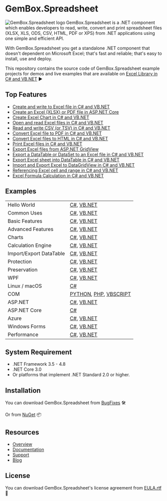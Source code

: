 # GemBox.Spreadsheet

<img src="https://www.gemboxsoftware.com/images/NugetGbs.png" alt="GemBox.Spreadsheet logo" align="left" />

GemBox.Spreadsheet is a .NET component which enables developers to read, write, convert and print spreadsheet files (XLSX, XLS, ODS, CSV, HTML, PDF or XPS) from .NET applications using one simple and efficient API.

With GemBox.Spreadsheet you get a standalone .NET component that doesn't dependent on Microsoft Excel; that's fast and reliable; that's easy to install, use and deploy.

This repository contains the source code of GemBox.Spreadsheet example projects for demos and live examples that are available on [Excel Library in C# and VB.NET](https://www.gemboxsoftware.com/spreadsheet/examples/c-sharp-vb-net-excel-library/601) ▶

## Top Features

* [Create and write to Excel file in C# and VB.NET](https://www.gemboxsoftware.com/spreadsheet/examples/c-sharp-create-write-excel-file/402)
* [Create an Excel (XLSX) or PDF file in ASP.NET Core](https://www.gemboxsoftware.com/spreadsheet/examples/asp-net-core-create-excel-xlsx-pdf/5601)
* [Create Excel Chart in C# and VB.NET](https://www.gemboxsoftware.com/spreadsheet/examples/c-sharp-vb-net-create-excel-chart/301)
* [Open and read Excel files in C# and VB.NET](https://www.gemboxsoftware.com/spreadsheet/examples/c-sharp-open-read-excel-file/401)
* [Read and write CSV (or TSV) in C# and VB.NET](https://www.gemboxsoftware.com/spreadsheet/examples/c-sharp-read-write-csv/122)
* [Convert Excel file to PDF in C# and VB.NET](https://www.gemboxsoftware.com/spreadsheet/examples/c-sharp-convert-excel-to-pdf/404)
* [Convert Excel files to HTML in C# and VB.NET](https://www.gemboxsoftware.com/spreadsheet/examples/c-sharp-vb-net-convert-excel-html/117)
* [Print Excel files in C# and VB.NET](https://www.gemboxsoftware.com/spreadsheet/examples/c-sharp-vb-net-print-excel/451)
* [Export Excel files from ASP.NET GridView](https://www.gemboxsoftware.com/spreadsheet/examples/asp-net-excel-export-gridview/5101)
* [Export a DataTable or DataSet to an Excel file in C# and VB.NET](https://www.gemboxsoftware.com/spreadsheet/examples/c-sharp-export-datatable-dataset-to-excel/501)
* [Export Excel sheet into DataTable in C# and VB.NET](https://www.gemboxsoftware.com/spreadsheet/examples/c-sharp-export-excel-to-datatable/502)
* [Import and Export Excel to DataGridView in C# and VB.NET](https://www.gemboxsoftware.com/spreadsheet/examples/c-sharp-vb-net-import-export-excel-datagridview/5301)
* [Referencing Excel cell and range in C# and VB.NET](https://www.gemboxsoftware.com/spreadsheet/examples/c-sharp-excel-range/204)
* [Excel Formula Calculation in C# and VB.NET](https://www.gemboxsoftware.com/spreadsheet/examples/excel-formula-calculation/901)

## Examples

| | |
| --- | --- |
| Hello World | [C#](https://github.com/GemBox-d-o-o/GemBox.Spreadsheet.Examples/tree/master/C%23/Hello%20World), [VB.NET](https://github.com/GemBox-d-o-o/GemBox.Spreadsheet.Examples/tree/master/VB.NET/Hello%20World) |
| Common Uses | [C#](https://github.com/GemBox-d-o-o/GemBox.Spreadsheet.Examples/tree/master/C%23/Common%20Uses), [VB.NET](https://github.com/GemBox-d-o-o/GemBox.Spreadsheet.Examples/tree/master/VB.NET/Common%20Uses) |
| Basic Features | [C#](https://github.com/GemBox-d-o-o/GemBox.Spreadsheet.Examples/tree/master/C%23/Basic%20Features), [VB.NET](https://github.com/GemBox-d-o-o/GemBox.Spreadsheet.Examples/tree/master/VB.NET/Basic%20Features) |
| Advanced Features | [C#](https://github.com/GemBox-d-o-o/GemBox.Spreadsheet.Examples/tree/master/C%23/Advanced%20Features), [VB.NET](https://github.com/GemBox-d-o-o/GemBox.Spreadsheet.Examples/tree/master/VB.NET/Advanced%20Features) |
| Charts | [C#](https://github.com/GemBox-d-o-o/GemBox.Spreadsheet.Examples/tree/master/C%23/Charts), [VB.NET](https://github.com/GemBox-d-o-o/GemBox.Spreadsheet.Examples/tree/master/VB.NET/Charts) |
| Calculation Engine | [C#](https://github.com/GemBox-d-o-o/GemBox.Spreadsheet.Examples/tree/master/C%23/Calculation%20Engine), [VB.NET](https://github.com/GemBox-d-o-o/GemBox.Spreadsheet.Examples/tree/master/VB.NET/Calculation%20Engine) |
| Import/Export DataTable | [C#](https://github.com/GemBox-d-o-o/GemBox.Spreadsheet.Examples/tree/master/C%23/Import_Export%20DataTable), [VB.NET](https://github.com/GemBox-d-o-o/GemBox.Spreadsheet.Examples/tree/master/VB.NET/Import_Export%20DataTable) |
| Protection | [C#](https://github.com/GemBox-d-o-o/GemBox.Spreadsheet.Examples/tree/master/C%23/Protection), [VB.NET](https://github.com/GemBox-d-o-o/GemBox.Spreadsheet.Examples/tree/master/VB.NET/Protection) |
| Preservation | [C#](https://github.com/GemBox-d-o-o/GemBox.Spreadsheet.Examples/tree/master/C%23/Preservation), [VB.NET](https://github.com/GemBox-d-o-o/GemBox.Spreadsheet.Examples/tree/master/VB.NET/Preservation) |
| WPF | [C#](https://github.com/GemBox-d-o-o/GemBox.Spreadsheet.Examples/tree/master/C%23/WPF), [VB.NET](https://github.com/GemBox-d-o-o/GemBox.Spreadsheet.Examples/tree/master/VB.NET/WPF) |
| Linux / macOS | [C#](https://github.com/GemBox-d-o-o/GemBox.Spreadsheet.Examples/tree/master/C%23/Linux_macOS) |
| COM | [PYTHON](https://github.com/GemBox-d-o-o/GemBox.Spreadsheet.Examples/blob/master/PYTHON%2C%20PHP%2C%20VBSCRIPT/Program.py), [PHP](https://github.com/GemBox-d-o-o/GemBox.Spreadsheet.Examples/blob/master/PYTHON%2C%20PHP%2C%20VBSCRIPT/Program.php), [VBSCRIPT](https://github.com/GemBox-d-o-o/GemBox.Spreadsheet.Examples/blob/master/PYTHON%2C%20PHP%2C%20VBSCRIPT/Program.asp) |
| ASP.NET | [C#](https://github.com/GemBox-d-o-o/GemBox.Spreadsheet.Examples/tree/master/C%23/ASP.NET), [VB.NET](https://github.com/GemBox-d-o-o/GemBox.Spreadsheet.Examples/tree/master/VB.NET/ASP.NET) |
| ASP.NET Core | [C#](https://github.com/GemBox-d-o-o/GemBox.Spreadsheet.Examples/tree/master/C%23/ASP.NET%20Core) |
| Azure | [C#](https://github.com/GemBox-d-o-o/GemBox.Spreadsheet.Examples/tree/master/C%23/Azure), [VB.NET](https://github.com/GemBox-d-o-o/GemBox.Spreadsheet.Examples/tree/master/VB.NET/Azure) |
| Windows Forms | [C#](https://github.com/GemBox-d-o-o/GemBox.Spreadsheet.Examples/tree/master/C%23/Windows%20Forms), [VB.NET](https://github.com/GemBox-d-o-o/GemBox.Spreadsheet.Examples/tree/master/VB.NET/Windows%20Forms) |
| Performance | [C#](https://github.com/GemBox-d-o-o/GemBox.Spreadsheet.Examples/tree/master/C%23/Performance), [VB.NET](https://github.com/GemBox-d-o-o/GemBox.Spreadsheet.Examples/tree/master/VB.NET/Performance) |

## System Requirement

* .NET Framework 3.5 - 4.8
* .NET Core 3.0
* Or platforms that implement .NET Standard 2.0 or higher.

## Installation

You can download GemBox.Spreadsheet from [BugFixes](https://www.gemboxsoftware.com/spreadsheet/downloads/bugfixes.html) 🛠️

Or from [NuGet](https://www.nuget.org/packages/GemBox.Spreadsheet/) 📦

## Resources

* [Overview](https://www.gemboxsoftware.com/spreadsheet)
* [Documentation](https://www.gemboxsoftware.com/spreadsheet/docs/introduction.html)
* [Support](https://www.gemboxsoftware.com/spreadsheet/support)
* [Blog](https://www.gemboxsoftware.com/gembox-spreadsheet)

## License

You can download GemBox.Spreadsheet's license agreement from [EULA.rtf](https://www.gemboxsoftware.com/EULA.rtf) 📝
